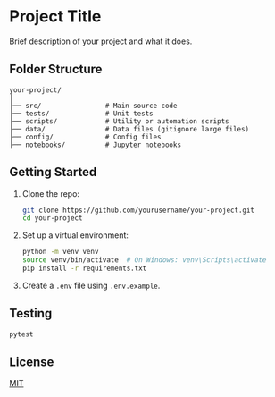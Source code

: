 # Project Title

Brief description of your project and what it does.

## Folder Structure

```
your-project/
│
├── src/                # Main source code
├── tests/              # Unit tests
├── scripts/            # Utility or automation scripts
├── data/               # Data files (gitignore large files)
├── config/             # Config files
├── notebooks/          # Jupyter notebooks
```

## Getting Started

1. Clone the repo:
   ```bash
   git clone https://github.com/yourusername/your-project.git
   cd your-project
   ```

2. Set up a virtual environment:
   ```bash
   python -m venv venv
   source venv/bin/activate  # On Windows: venv\Scripts\activate
   pip install -r requirements.txt
   ```

3. Create a `.env` file using `.env.example`.

## Testing

```bash
pytest
```

## License

[MIT](LICENSE)
